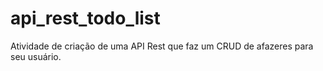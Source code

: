 # api_rest_todo_list
Atividade de criação de uma API Rest que faz um CRUD de afazeres para seu usuário.
